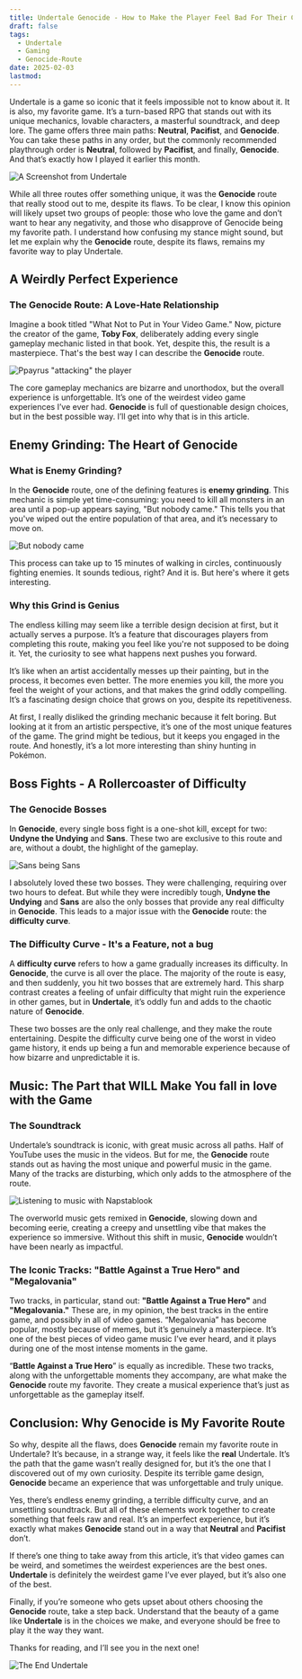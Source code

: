 ```yaml
---
title: Undertale Genocide - How to Make the Player Feel Bad For Their Choices
draft: false
tags:
  - Undertale
  - Gaming
  - Genocide-Route
date: 2025-02-03
lastmod:
---
```

Undertale is a game so iconic that it feels impossible not to know about it. It is also, my favorite game. It’s a turn-based RPG that stands out with its unique mechanics, lovable characters, a masterful soundtrack, and deep lore. The game offers three main paths: **Neutral**, **Pacifist**, and **Genocide**. You can take these paths in any order, but the commonly recommended playthrough order is **Neutral**, followed by **Pacifist**, and finally, **Genocide**. And that’s exactly how I played it earlier this month.

![A Screenshot from Undertale](https://img.redbull.com/images/c_limit,w_1500,h_1000/f_auto,q_auto/redbullcom/2018/09/07/3846aef4-2c63-4977-b334-20492f761835/undertale-landscape)

While all three routes offer something unique, it was the **Genocide** route that really stood out to me, despite its flaws. To be clear, I know this opinion will likely upset two groups of people: those who love the game and don’t want to hear any negativity, and those who disapprove of Genocide being my favorite path. I understand how confusing my stance might sound, but let me explain why the **Genocide** route, despite its flaws, remains my favorite way to play Undertale.

## A Weirdly Perfect Experience

### The Genocide Route: A Love-Hate Relationship

Imagine a book titled "What Not to Put in Your Video Game." Now, picture the creator of the game, **Toby Fox**, deliberately adding every single gameplay mechanic listed in that book. Yet, despite this, the result is a masterpiece. That's the best way I can describe the **Genocide** route.

![Ppayrus "attacking" the player](https://i0.wp.com/www.the-pixels.com/wp-content/uploads/2016/07/undertale-bridge.gif?resize=632%2C473&ssl=1)

The core gameplay mechanics are bizarre and unorthodox, but the overall experience is unforgettable. It’s one of the weirdest video game experiences I’ve ever had. **Genocide** is full of questionable design choices, but in the best possible way. I’ll get into why that is in this article.

## Enemy Grinding: The Heart of Genocide

### What is Enemy Grinding?

In the **Genocide** route, one of the defining features is **enemy grinding**. This mechanic is simple yet time-consuming: you need to kill all monsters in an area until a pop-up appears saying, "But nobody came." This tells you that you've wiped out the entire population of that area, and it’s necessary to move on.

![But nobody came](https://i.ytimg.com/vi/L9EPrZvArYo/maxresdefault.jpg?sqp=-oaymwEmCIAKENAF8quKqQMa8AEB-AH-CYAC0AWKAgwIABABGHIgRSg1MA8=&rs=AOn4CLD9PuzpLh20ZSdiwWk5bp_rTW5Q0w)

This process can take up to 15 minutes of walking in circles, continuously fighting enemies. It sounds tedious, right? And it is. But here's where it gets interesting.

### Why this Grind is Genius

The endless killing may seem like a terrible design decision at first, but it actually serves a purpose. It’s a feature that discourages players from completing this route, making you feel like you're not supposed to be doing it. Yet, the curiosity to see what happens next pushes you forward.

It’s like when an artist accidentally messes up their painting, but in the process, it becomes even better. The more enemies you kill, the more you feel the weight of your actions, and that makes the grind oddly compelling. It’s a fascinating design choice that grows on you, despite its repetitiveness.

At first, I really disliked the grinding mechanic because it felt boring. But looking at it from an artistic perspective, it’s one of the most unique features of the game. The grind might be tedious, but it keeps you engaged in the route. And honestly, it’s a lot more interesting than shiny hunting in Pokémon.

## Boss Fights - A Rollercoaster of Difficulty

### The Genocide Bosses

In **Genocide**, every single boss fight is a one-shot kill, except for two: **Undyne the Undying** and **Sans**. These two are exclusive to this route and are, without a doubt, the highlight of the gameplay.

![Sans being Sans](https://preview.redd.it/why-didnt-sans-use-his-strongest-attack-first-is-he-stupid-v0-o5fraxpadcfb1.jpg?auto=webp&s=2f209268637b58dd9dce4a1469fe40b6b35cab44)

I absolutely loved these two bosses. They were challenging, requiring over two hours to defeat. But while they were incredibly tough, **Undyne the Undying** and **Sans** are also the only bosses that provide any real difficulty in **Genocide**. This leads to a major issue with the **Genocide** route: the **difficulty curve**.

### The Difficulty Curve - It's a Feature, not a bug

A **difficulty curve** refers to how a game gradually increases its difficulty. In **Genocide**, the curve is all over the place. The majority of the route is easy, and then suddenly, you hit two bosses that are extremely hard. This sharp contrast creates a feeling of unfair difficulty that might ruin the experience in other games, but in **Undertale**, it’s oddly fun and adds to the chaotic nature of **Genocide**.

These two bosses are the only real challenge, and they make the route entertaining. Despite the difficulty curve being one of the worst in video game history, it ends up being a fun and memorable experience because of how bizarre and unpredictable it is.

## Music: The Part that WILL Make You fall in love with the Game

### The Soundtrack

Undertale’s soundtrack is iconic, with great music across all paths. Half of YouTube uses the music in the videos. But for me, the **Genocide** route stands out as having the most unique and powerful music in the game. Many of the tracks are disturbing, which only adds to the atmosphere of the route.

![Listening to music with Napstablook](https://valscrafts.wordpress.com/wp-content/uploads/2016/03/tumblr_nvcigotvie1rz7xugo1_540.gif?w=560)

The overworld music gets remixed in **Genocide**, slowing down and becoming eerie, creating a creepy and unsettling vibe that makes the experience so immersive. Without this shift in music, **Genocide** wouldn’t have been nearly as impactful.

### The Iconic Tracks: "Battle Against a True Hero" and "Megalovania"

Two tracks, in particular, stand out: **"Battle Against a True Hero"** and **"Megalovania."** These are, in my opinion, the best tracks in the entire game, and possibly in all of video games. “Megalovania” has become popular, mostly because of memes, but it’s genuinely a masterpiece. It’s one of the best pieces of video game music I’ve ever heard, and it plays during one of the most intense moments in the game.

“**Battle Against a True Hero**” is equally as incredible. These two tracks, along with the unforgettable moments they accompany, are what make the **Genocide** route my favorite. They create a musical experience that’s just as unforgettable as the gameplay itself.

## Conclusion: Why Genocide is My Favorite Route

So why, despite all the flaws, does **Genocide** remain my favorite route in Undertale? It’s because, in a strange way, it feels like the **real** Undertale. It’s the path that the game wasn’t really designed for, but it’s the one that I discovered out of my own curiosity. Despite its terrible game design, **Genocide** became an experience that was unforgettable and truly unique.

Yes, there’s endless enemy grinding, a terrible difficulty curve, and an unsettling soundtrack. But all of these elements work together to create something that feels raw and real. It’s an imperfect experience, but it’s exactly what makes **Genocide** stand out in a way that **Neutral** and **Pacifist** don’t.

If there’s one thing to take away from this article, it’s that video games can be weird, and sometimes the weirdest experiences are the best ones. **Undertale** is definitely the weirdest game I’ve ever played, but it’s also one of the best.

Finally, if you’re someone who gets upset about others choosing the **Genocide** route, take a step back. Understand that the beauty of a game like **Undertale** is in the choices we make, and everyone should be free to play it the way they want.

Thanks for reading, and I’ll see you in the next one!

![The End Undertale](https://i.redd.it/f7s4q6fq7ym61.jpg)